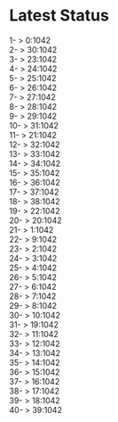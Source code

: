 # Latest Status


1- > 0:1042<br />
2- > 30:1042<br />
3- > 23:1042<br />
4- > 24:1042<br />
5- > 25:1042<br />
6- > 26:1042<br />
7- > 27:1042<br />
8- > 28:1042<br />
9- > 29:1042<br />
10- > 31:1042<br />
11- > 21:1042<br />
12- > 32:1042<br />
13- > 33:1042<br />
14- > 34:1042<br />
15- > 35:1042<br />
16- > 36:1042<br />
17- > 37:1042<br />
18- > 38:1042<br />
19- > 22:1042<br />
20- > 20:1042<br />
21- > 1:1042<br />
22- > 9:1042<br />
23- > 2:1042<br />
24- > 3:1042<br />
25- > 4:1042<br />
26- > 5:1042<br />
27- > 6:1042<br />
28- > 7:1042<br />
29- > 8:1042<br />
30- > 10:1042<br />
31- > 19:1042<br />
32- > 11:1042<br />
33- > 12:1042<br />
34- > 13:1042<br />
35- > 14:1042<br />
36- > 15:1042<br />
37- > 16:1042<br />
38- > 17:1042<br />
39- > 18:1042<br />
40- > 39:1042<br />
